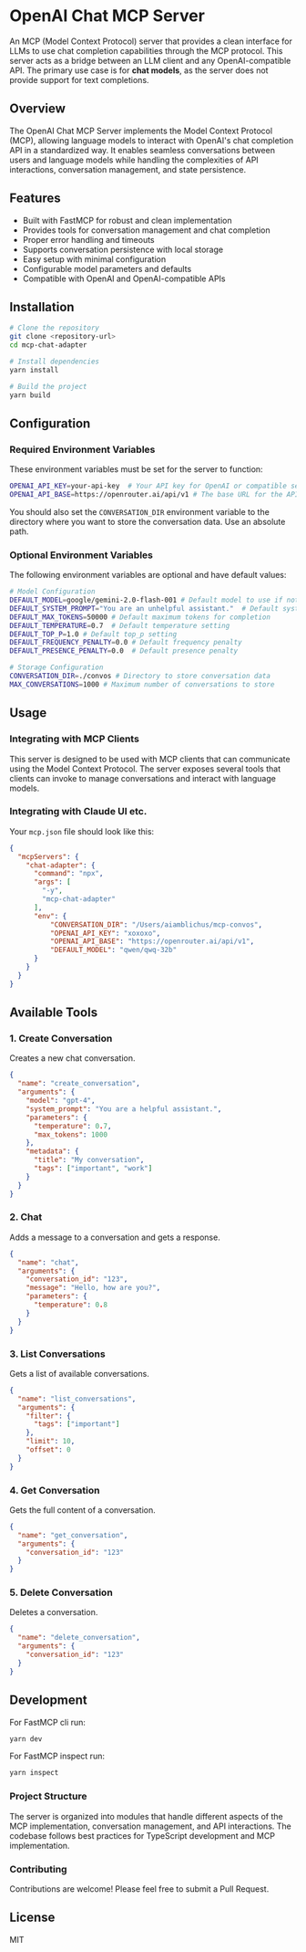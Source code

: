 # OpenAI Chat MCP Server

An MCP (Model Context Protocol) server that provides a clean interface for LLMs to use chat completion capabilities through the MCP protocol. This server acts as a bridge between an LLM client and any OpenAI-compatible API. The primary use case is for **chat models**, as the server does not provide support for text completions.

## Overview

The OpenAI Chat MCP Server implements the Model Context Protocol (MCP), allowing language models to interact with OpenAI's chat completion API in a standardized way. It enables seamless conversations between users and language models while handling the complexities of API interactions, conversation management, and state persistence.

## Features

- Built with FastMCP for robust and clean implementation
- Provides tools for conversation management and chat completion
- Proper error handling and timeouts
- Supports conversation persistence with local storage
- Easy setup with minimal configuration
- Configurable model parameters and defaults
- Compatible with OpenAI and OpenAI-compatible APIs

## Installation

```bash
# Clone the repository
git clone <repository-url>
cd mcp-chat-adapter

# Install dependencies
yarn install

# Build the project
yarn build
```

## Configuration

### Required Environment Variables

These environment variables must be set for the server to function:

```sh
OPENAI_API_KEY=your-api-key  # Your API key for OpenAI or compatible service
OPENAI_API_BASE=https://openrouter.ai/api/v1 # The base URL for the API (can be changed for compatible services)
```

You should also set the `CONVERSATION_DIR` environment variable to the directory where you want to store the conversation data. Use an absolute path.

### Optional Environment Variables

The following environment variables are optional and have default values:

```sh
# Model Configuration
DEFAULT_MODEL=google/gemini-2.0-flash-001 # Default model to use if not specified
DEFAULT_SYSTEM_PROMPT="You are an unhelpful assistant."  # Default system prompt
DEFAULT_MAX_TOKENS=50000 # Default maximum tokens for completion
DEFAULT_TEMPERATURE=0.7  # Default temperature setting
DEFAULT_TOP_P=1.0 # Default top_p setting
DEFAULT_FREQUENCY_PENALTY=0.0 # Default frequency penalty
DEFAULT_PRESENCE_PENALTY=0.0  # Default presence penalty

# Storage Configuration
CONVERSATION_DIR=./convos # Directory to store conversation data
MAX_CONVERSATIONS=1000 # Maximum number of conversations to store
```

## Usage

### Integrating with MCP Clients

This server is designed to be used with MCP clients that can communicate using the Model Context Protocol. The server exposes several tools that clients can invoke to manage conversations and interact with language models.

### Integrating with Claude UI etc.

Your `mcp.json` file should look like this:

```json
{
  "mcpServers": {
    "chat-adapter": {
      "command": "npx",
      "args": [
        "-y",
        "mcp-chat-adapter"
      ],
      "env": {
          "CONVERSATION_DIR": "/Users/aiamblichus/mcp-convos",
          "OPENAI_API_KEY": "xoxoxo",
          "OPENAI_API_BASE": "https://openrouter.ai/api/v1",
          "DEFAULT_MODEL": "qwen/qwq-32b"
      }
    }
  }
}
```

## Available Tools

### 1. Create Conversation

Creates a new chat conversation.

```json
{
  "name": "create_conversation",
  "arguments": {
    "model": "gpt-4",
    "system_prompt": "You are a helpful assistant.",
    "parameters": {
      "temperature": 0.7,
      "max_tokens": 1000
    },
    "metadata": {
      "title": "My conversation",
      "tags": ["important", "work"]
    }
  }
}
```

### 2. Chat

Adds a message to a conversation and gets a response.

```json
{
  "name": "chat",
  "arguments": {
    "conversation_id": "123",
    "message": "Hello, how are you?",
    "parameters": {
      "temperature": 0.8
    }
  }
}
```

### 3. List Conversations

Gets a list of available conversations.

```json
{
  "name": "list_conversations",
  "arguments": {
    "filter": {
      "tags": ["important"]
    },
    "limit": 10,
    "offset": 0
  }
}
```

### 4. Get Conversation

Gets the full content of a conversation.

```json
{
  "name": "get_conversation",
  "arguments": {
    "conversation_id": "123"
  }
}
```

### 5. Delete Conversation

Deletes a conversation.

```json
{
  "name": "delete_conversation",
  "arguments": {
    "conversation_id": "123"
  }
}
```

## Development

For FastMCP cli run:

```bash
yarn dev
```

For FastMCP inspect run:

```bash
yarn inspect
```

### Project Structure

The server is organized into modules that handle different aspects of the MCP implementation, conversation management, and API interactions. The codebase follows best practices for TypeScript development and MCP implementation.

### Contributing

Contributions are welcome! Please feel free to submit a Pull Request.

## License

MIT 